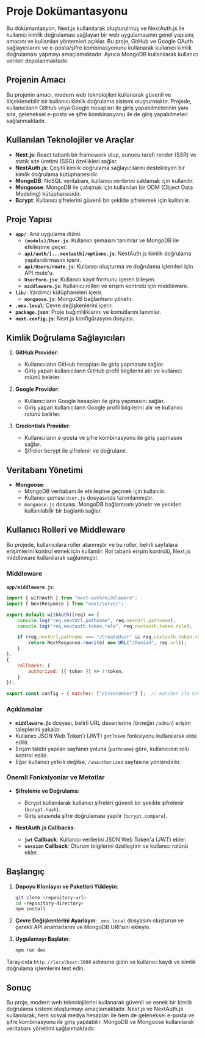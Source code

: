 
# Proje Dokümantasyonu

Bu dokümantasyon, Next.js kullanılarak oluşturulmuş ve NextAuth.js ile kullanıcı kimlik doğrulaması sağlayan bir web uygulamasının genel yapısını, amacını ve kullanılan yöntemleri açıklar. Bu proje, GitHub ve Google OAuth sağlayıcılarını ve e-posta/şifre kombinasyonunu kullanarak kullanıcı kimlik doğrulaması yapmayı amaçlamaktadır. Ayrıca MongoDB kullanılarak kullanıcı verileri depolanmaktadır.

## Projenin Amacı
Bu projenin amacı, modern web teknolojileri kullanarak güvenli ve ölçeklenebilir bir kullanıcı kimlik doğrulama sistemi oluşturmaktır. Projede, kullanıcıların GitHub veya Google hesapları ile giriş yapabilmelerinin yanı sıra, geleneksel e-posta ve şifre kombinasyonu ile de giriş yapabilmeleri sağlanmaktadır.

## Kullanılan Teknolojiler ve Araçlar

- **Next.js**: React tabanlı bir framework olup, sunucu tarafı render (SSR) ve statik site üretimi (SSG) özellikleri sağlar.
- **NextAuth.js**: Çeşitli kimlik doğrulama sağlayıcılarını destekleyen bir kimlik doğrulama kütüphanesidir.
- **MongoDB**: NoSQL veritabanı, kullanıcı verilerini saklamak için kullanılır.
- **Mongoose**: MongoDB ile çalışmak için kullanılan bir ODM (Object Data Modeling) kütüphanesidir.
- **Bcrypt**: Kullanıcı şifrelerini güvenli bir şekilde şifrelemek için kullanılır.

## Proje Yapısı

- **`app/`**: Ana uygulama dizini.
  - **`(models)/User.js`**: Kullanıcı şemasını tanımlar ve MongoDB ile etkileşime geçer.
  - **`api/auth/[...nextauth]/options.js`**: NextAuth.js kimlik doğrulama yapılandırmasını içerir.
  - **`api/Users/route.js`**: Kullanıcı oluşturma ve doğrulama işlemleri için API route'u.
  - **`UserForm.jsx`**: Kullanıcı kayıt formunu içeren bileşen.
  - **`middleware.js`**: Kullanıcı rolleri ve erişim kontrolü için middleware.
- **`lib/`**: Yardımcı kütüphaneleri içerir.
  - **`mongoose.js`**: MongoDB bağlantısını yönetir.
- **`.env.local`**: Çevre değişkenlerini içerir.
- **`package.json`**: Proje bağımlılıklarını ve komutlarını tanımlar.
- **`next.config.js`**: Next.js konfigürasyon dosyası.

## Kimlik Doğrulama Sağlayıcıları

1. **GitHub Provider**:
   - Kullanıcıların GitHub hesapları ile giriş yapmasını sağlar.
   - Giriş yapan kullanıcıların GitHub profil bilgilerini alır ve kullanıcı rolünü belirler.

2. **Google Provider**:
   - Kullanıcıların Google hesapları ile giriş yapmasını sağlar.
   - Giriş yapan kullanıcıların Google profil bilgilerini alır ve kullanıcı rolünü belirler.

3. **Credentials Provider**:
   - Kullanıcıların e-posta ve şifre kombinasyonu ile giriş yapmasını sağlar.
   - Şifreler bcrypt ile şifrelenir ve doğrulanır.

## Veritabanı Yönetimi

- **Mongoose**:
  - MongoDB veritabanı ile etkileşime geçmek için kullanılır.
  - Kullanıcı şeması `User.js` dosyasında tanımlanmıştır.
  - `mongoose.js` dosyası, MongoDB bağlantısını yönetir ve yeniden kullanılabilir bir bağlantı sağlar.

## Kullanıcı Rolleri ve Middleware

Bu projede, kullanıcılara roller atanmıştır ve bu roller, belirli sayfalara erişimlerini kontrol etmek için kullanılır. Rol tabanlı erişim kontrolü, Next.js middleware kullanılarak sağlanmıştır.

### Middleware

**`app/middleware.js`**:
```javascript
import { withAuth } from "next-auth/middleware";
import { NextResponse } from "next/server";

export default withAuth((req) => {
    console.log("req.nextUrl.pathname", req.nextUrl.pathname);
    console.log("req.nextauth.token.role", req.nextauth.token.role);

    if (req.nextUrl.pathname === "/CreateUser" && req.nextauth.token.role !== "admin") {
        return NextResponse.rewrite( new URL("/Denied", req.url));
    }
},
{
    callbacks: {
        authorized: ({ token }) => !!token,
    }
});

export const config = { matcher: ["/CreateUser"] };  // matcher ile CreateUSer sayfasını koruma altına alıyoruz
```

### Açıklamalar

- **`middleware.js`** dosyası, belirli URL desenlerine (örneğin `/admin`) erişim taleplerini yakalar.
- Kullanıcı JSON Web Token'ı (JWT) `getToken` fonksiyonu kullanılarak elde edilir.
- Erişim talebi yapılan sayfanın yoluna (`pathname`) göre, kullanıcının rolü kontrol edilir.
- Eğer kullanıcı yetkili değilse, `/unauthorized` sayfasına yönlendirilir.

### Önemli Fonksiyonlar ve Metotlar

- **Şifreleme ve Doğrulama**:
  - Bcrypt kullanılarak kullanıcı şifreleri güvenli bir şekilde şifrelenir (`bcrypt.hash`).
  - Giriş sırasında şifre doğrulaması yapılır (`bcrypt.compare`).

- **NextAuth.js Callbacks**:
  - **`jwt` Callback**: Kullanıcı verilerini JSON Web Token'a (JWT) ekler.
  - **`session` Callback**: Oturum bilgilerini özelleştirir ve kullanıcı rolünü ekler.

## Başlangıç

1. **Depoyu Klonlayın ve Paketleri Yükleyin**:
   ```bash
   git clone <repository-url>
   cd <repository-directory>
   npm install
   ```

2. **Çevre Değişkenlerini Ayarlayın**:
   `.env.local` dosyasını oluşturun ve gerekli API anahtarlarını ve MongoDB URI'sini ekleyin.

3. **Uygulamayı Başlatın**:
   ```bash
   npm run dev
   ```

Tarayıcıda `http://localhost:3000` adresine gidin ve kullanıcı kaydı ve kimlik doğrulama işlemlerini test edin.

## Sonuç

Bu proje, modern web teknolojilerini kullanarak güvenli ve esnek bir kimlik doğrulama sistemi oluşturmayı amaçlamaktadır. Next.js ve NextAuth.js kullanılarak, hem sosyal medya hesapları ile hem de geleneksel e-posta ve şifre kombinasyonu ile giriş yapılabilir. MongoDB ve Mongoose kullanılarak veritabanı yönetimi sağlanmaktadır.
